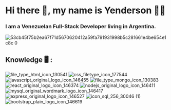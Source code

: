 # Hi there 👋, my name is Yenderson :technologist:
### I am a Venezuelan Full-Stack Developer living in Argentina.


 
 
 ![53cb45f75b2ea67f71d5670620412a59fa791931998b5c281661e4be654e1c8c 0](https://user-images.githubusercontent.com/91692179/188045890-bf72b02a-0c0d-4a6f-ac6f-fa7c9f75cf72.png)
 
 ## Knowledge :desktop_computer: :

![file_type_html_icon_130541](https://user-images.githubusercontent.com/91692179/188049785-b20a1fec-94e2-42c6-bc84-274dbb825a07.png)
![css_filetype_icon_177544](https://user-images.githubusercontent.com/91692179/188049818-23d1a93f-97fd-4ddd-bc9a-f6d905f0bf92.png)
![javascript_original_logo_icon_146455](https://user-images.githubusercontent.com/91692179/188049911-55248f9c-1d5c-4a45-9e62-562a2fa45585.png)
![file_type_mongo_icon_130383](https://user-images.githubusercontent.com/91692179/188049927-f4452d6c-937c-44e0-bbbe-8d44e29cc162.png)
![react_original_logo_icon_146374](https://user-images.githubusercontent.com/91692179/188049941-97f5ee55-97e4-4ec6-9b6b-72bc31890459.png)
![nodejs_original_logo_icon_146411](https://user-images.githubusercontent.com/91692179/188049946-7eecb5b5-64a2-4ffe-ac96-26b483d07b89.png)
![mysql_original_wordmark_logo_icon_146417](https://user-images.githubusercontent.com/91692179/188050603-d4e90fe1-2f1f-4c5e-b5d8-b4f293e6f221.png)
![express_original_logo_icon_146527](https://user-images.githubusercontent.com/91692179/188050592-fba545b4-addb-42d0-bf24-4b520be40b3c.png)
![icon_sql_256_30046 (1)](https://user-images.githubusercontent.com/91692179/188050691-47732fe0-182c-4d81-a77f-f068f40edf90.png)
![bootstrap_plain_logo_icon_146619](https://user-images.githubusercontent.com/91692179/188050806-55583cf2-7e2a-4186-b340-4abb79e5fea9.png)


<!--
**Yendersson/Yendersson** is a ✨ _special_ ✨ repository because its `README.md` (this file) appears on your GitHub profile.

Here are some ideas to get you started:

- 🔭 I’m currently working on ...
- 🌱 I’m currently learning ...
- 👯 I’m looking to collaborate on ...
- 🤔 I’m looking for help with ...
- 💬 Ask me about ...
- 📫 How to reach me: ...
- 😄 Pronouns: ...
- ⚡ Fun fact: ...
-->
